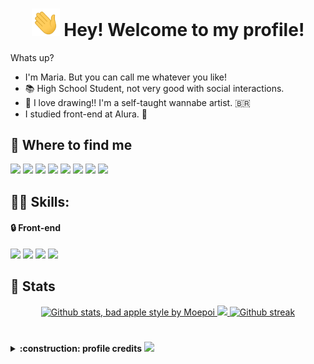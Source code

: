<h1 align="center"><img src="https://raw.githubusercontent.com/ABSphreak/ABSphreak/master/gifs/Hi.gif" width="45"> Hey! Welcome to my profile!</h1>

Whats up? 
*  I'm Maria. But you can call me whatever you like!
* :books:	High School Student, not very good with social interactions.
* :art:	I love drawing!! I'm a self-taught wannabe artist. :brazil:
*	I studied front-end at Alura. :ghost: 

:compass: Where to find me
------ 
<section>    
<a href="mailto:maria.casagrande.costa@escola.pr.gov.br" target="_blank"><img width="77em" src="https://img.shields.io/badge/Gmail-D14836?style=for-the-badge&logo=gmail&logoColor=white"></a>
<a href="https://cursos.alura.com.br/user/maria-casagrande-costa" target="_blank"><img width="60em" src="https://img.shields.io/badge/alura-1F4061?style=for-the-badge&logo=alura&logoColor=white"></a>
<a href="https://www.youtube.com/channel/UCZR-10ydDCyg0SL-cmOxgGQ" target="_blank"><img width="90em" src="https://img.shields.io/badge/YouTube-FF0000?style=for-the-badge&logo=youtube&logoColor=white" target="_blank"></a>
<a href="https://twitter.com/KKey_yo" target="_blank"><img width="90em" src="https://img.shields.io/badge/twitter-00acee?style=for-the-badge&logo=twitter&logoColor=white" target="_blank"></a>
<a href="https://www.instagram.com/kkey_yo/" target="_blank"><img width="107em" src="https://img.shields.io/badge/-Instagram-%23E4405F?style=for-the-badge&logo=instagram&logoColor=white" target="_blank"></a> 
<a href="https://steamcommunity.com/id/KKyooishi" target="_blank"><img width="77em" src="https://img.shields.io/badge/steam-1b2838?style=for-the-badge&logo=steam&logoColor=white" target="_blank"></a>
<a href="https://br.pinterest.com/Urghwt/_saved/"><img width="99em" src="https://img.shields.io/badge/pinterest-E60023?style=for-the-badge&logo=pinterest&logoColor=white"></a>
  <a href="https://www.planetminecraft.com/member/kkeyyos" target="_blank"><img width="130em" src="https://img.shields.io/badge/planetminecraft-00acee?style=for-the-badge&logo=planetminecraft&logoColor=white" target="_blank"></a>
</section>  

:woman_technologist: Skills:
------ 
 #### 🔒 Front-end
 <section>
 <img width="77em" src="https://img.shields.io/badge/html5-21262D?style=for-the-badge&logo=html5&logoColor=white">
 <img width="107em" src="https://img.shields.io/badge/javascript-21262D?style=for-the-badge&logo=javascript&logoColor=white">
 <img width="68em" src="https://img.shields.io/badge/css3-21262D?style=for-the-badge&logo=css3&logoColor=white">
 <img width="107em" src="https://img.shields.io/badge/bootstrap-21262D?style=for-the-badge&logo=bootstrap&logoColor=white">
 </section>
 <!--     #### 🔐 Back-end    -->

:page_with_curl: Stats
------
<section align="center">
<a href="https://github.com/MariaClaraC">
<img height="150em" alt="Github stats, bad apple style by Moepoi" src="https://bad-apple-github-readme.vercel.app/api?show_bg=1&username=MariaClaraC&show_icons=true">
<img height="150em" src="https://github-readme-stats.vercel.app/api/top-langs/?username=MariaClaraC&theme=default_repocard&layout=compact">
<img height="150em" alt="Github streak" src="http://github-readme-streak-stats.herokuapp.com?user=MariaClaraC&theme=onedark_duo&hide_border=true&dates=DBDADA&currStreakLabel=FFFEFE&stroke=333333F9&ring=5094F0&fire=5094F0&sideNums=D5E5FA&sideLabels=FFFEFE&currStreakNum=D5E5FAF9"></a>
</section>

#
<details> <summary><b> :construction: profile credits</b> <img src="https://media.giphy.com/media/VgCDAzcKvsR6OM0uWg/giphy.gif" width="50"></summary> 
  <div>  
    
   - [@Moepoi](https://github.com/moepoi) for the bad apple github stat!
   - [Top Langs!](https://github.com/anuraghazra/github-readme-stats) by [@Anurag Hazra](https://github.com/anuraghazra)!
   - [GitHub Streak](http://github-readme-streak-stats.herokuapp.com/demo/) by [@DenverCoder1](https://github.com/DenverCoder1)!
   - [Badges for GitHub](https://dev.to/envoy_/150-badges-for-github-pnk) by [@Vedant Chainani](https://github.com/Envoy-VC)!
   - [Emoji Sheet](https://github.com/ikatyang/emoji-cheat-sheet) by [@ikatyang](https://github.com/ikatyang)!
   - [Devicon](https://devicon.dev/)!
  </div> 
</details>
